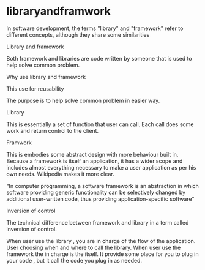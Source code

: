 # libraryandframwork
In software development, the terms "library" and "framework" refer to different concepts, although they share some similarities

Library and framework

Both framework and libraries are code written by someone that is used to help solve common problem.

Why use library and framework

This use for reusability

The purpose is to help solve common problem in easier way.

Library

This is essentially a set of function that user can call. Each call does some work and return control to the client.

Framwork

This is embodies some abstract design with more behaviour built in. Because a framework is itself an application, it has a wider scope and includes almost everything necessary to make a user application as per his own needs. Wikipedia makes it more clear.

"In computer programming, a software framework is an abstraction in which software providing generic functionality can be selectively changed by additional user-written code, thus providing application-specific software"

Inversion of control

The technical difference between framework and library in a term called inversion of control.

When user use the library , you are in charge of the flow of the application. User choosing when and where to call the library.
When user use the framework the in charge is the itself. It provide some place for you to plug in your code , but it call the code you plug in as needed.
